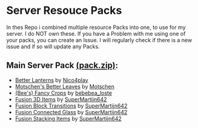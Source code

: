 # Server Resouce Packs
In thes Repo i combined multiple resource Packs into one, to use for my server. I do NOT own these. If you have a Problem with me using one of your packs, you can create an Issue. I will regularly check if there is a new issue and if so will update any Packs.

## Main Server Pack [(pack.zip)](pack.zip):
  - [Better Lanterns](https://www.curseforge.com/minecraft/texture-packs/better-lanterns) by [Nico4play](https://www.curseforge.com/members/nico4play/projects)
  - [Motschen's Better Leaves](https://www.curseforge.com/minecraft/texture-packs/motschens-better-leaves) by [Motschen](https://www.curseforge.com/members/motschen/projects)
  - [(Bee's) Fancy Crops](https://www.curseforge.com/minecraft/texture-packs/fancy-crops) by [bebebea_loste](https://www.curseforge.com/members/bebebea_loste/projects)
  - [Fusion 3D Items](https://www.curseforge.com/minecraft/texture-packs/fusion-3d-items) by [SuperMartijn642](https://www.curseforge.com/members/supermartijn642/projects)
  - [Fusion Block Transitions](https://www.curseforge.com/minecraft/texture-packs/fusion-block-transitions) by [SuperMartijn642](https://www.curseforge.com/members/supermartijn642/projects)
  - [Fusion Connected Glass](https://www.curseforge.com/minecraft/texture-packs/fusion-connected-glass) by [SuperMartijn642](https://www.curseforge.com/members/supermartijn642/projects)
  - [Fusion Stacking Items](https://www.curseforge.com/minecraft/texture-packs/fusion-stacking-items) by [SuperMartijn642](https://www.curseforge.com/members/supermartijn642/projects)
